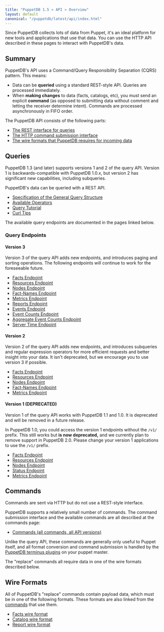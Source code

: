 ```yaml
---
title: "PuppetDB 1.5 » API » Overview"
layout: default
canonical: "/puppetdb/latest/api/index.html"
---
```


[commands]: ./commands.html
[terminus]: ../connect_puppet_master.html

Since PuppetDB collects lots of data from Puppet, it's an ideal platform for new tools and applications that use that data. You can use the HTTP API described in these pages to interact with PuppetDB's data.

Summary
-----

PuppetDB's API uses a Command/Query Responsibility Separation (CQRS) pattern. This means:

* Data can be **queried** using a standard REST-style API. Queries are processed immediately.
* When **making changes** to data (facts, catalogs, etc), you must send an explicit **command** (as opposed to submitting data without comment and letting the receiver determine intent). Commands are processed asynchronously in FIFO order.

The PuppetDB API consists of the following parts:

* [The REST interface for queries](#queries)
* [The HTTP command submission interface](#commands)
* [The wire formats that PuppetDB requires for incoming data](#wire-formats)

Queries
-----

PuppetDB 1.3 (and later) supports versions 1 and 2 of the query API. Version 1 is backwards-compatible with PuppetDB 1.0.x, but version 2 has significant new capabilities, including subqueries.

PuppetDB's data can be queried with a REST API.

* [Specification of the General Query Structure](./query/v3/query.html)
* [Available Operators](./query/v3/operators.html)
* [Query Tutorial](./query/tutorial.html)
* [Curl Tips](./query/curl.html)

The available query endpoints are documented in the pages linked below.

### Query Endpoints

#### Version 3

Version 3 of the query API adds new endpoints, and introduces paging and sorting operations.  The following endpoints will continue to work for the foreseeable future.

* [Facts Endpoint](./query/v3/facts.html)
* [Resources Endpoint](./query/v3/resources.html)
* [Nodes Endpoint](./query/v3/nodes.html)
* [Fact-Names Endpoint](./query/v3/fact-names.html)
* [Metrics Endpoint](./query/v3/metrics.html)
* [Reports Endpoint](./query/v3/reports.html)
* [Events Endpoint](./query/v3/events.html)
* [Event Counts Endpoint](./query/v3/event-counts.html)
* [Aggregate Event Counts Endpoint](./query/v3/aggregate-event-counts.html)
* [Server Time Endpoint](./query/v3/server-time.html)

#### Version 2

Version 2 of the query API adds new endpoints, and introduces subqueries and regular expression operators for more efficient requests and better insight into your data.  It isn't deprecated, but we encourage you to use version 3 if possible.

* [Facts Endpoint](./query/v2/facts.html)
* [Resources Endpoint](./query/v2/resources.html)
* [Nodes Endpoint](./query/v2/nodes.html)
* [Fact-Names Endpoint](./query/v2/fact-names.html)
* [Metrics Endpoint](./query/v2/metrics.html)

#### Version 1 (DEPRECATED)

Version 1 of the query API works with PuppetDB 1.1 and 1.0. It is deprecated and will be removed in a future release.

In PuppetDB 1.0, you could access the version 1 endpoints without the `/v1/` prefix. This still works but **is now deprecated,** and we currently plan to remove support in PuppetDB 2.0. Please change your version 1 applications to use the `/v1/` prefix.

* [Facts Endpoint](./query/v1/facts.html)
* [Resources Endpoint](./query/v1/resources.html)
* [Nodes Endpoint](./query/v1/nodes.html)
* [Status Endpoint](./query/v1/status.html)
* [Metrics Endpoint](./query/v1/metrics.html)

Commands
-----

Commands are sent via HTTP but do not use a REST-style interface. 

PuppetDB supports a relatively small number of commands. The command submission interface and the available commands are all described at the commands page:

* [Commands (all commands, all API versions)][commands]

Unlike the query API, these commands are generally only useful to Puppet itself, and all format conversion and command submission is handled by the [PuppetDB terminus plugins][terminus] on your puppet master.

The "replace" commands all require data in one of the wire formats described below.

Wire Formats
-----

All of PuppetDB's "replace" commands contain payload data, which must be in one of the following formats. These formats are also linked from the [commands](#commands) that use them.

* [Facts wire format](./wire_format/facts_format.html)
* [Catalog wire format](./wire_format/catalog_format.html)
* [Report wire format](./wire_format/report_format.html)
